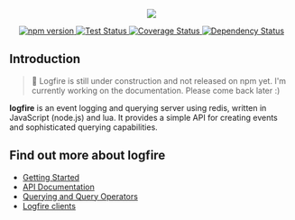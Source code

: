 <p align="center">
  <img src="http://s14.directupload.net/images/140605/k3cy9975.png" />
</p>
<p align="center">
  <a href="https://npm.im/logfire">
    <img src="http://img.shields.io/npm/v/logfire.svg" alt="npm version" />
  </a>
  <a href="https://travis-ci.org/logfirejs/logfire">
    <img src="http://img.shields.io/travis/logfirejs/logfire.svg" alt="Test Status" />
  </a>
  <a href="https://coveralls.io/r/logfirejs/logfire?branch=master">
    <img src="http://img.shields.io/coveralls/logfirejs/logfire/master.svg" alt="Coverage Status" />
  </a>
  <a href="https://gemnasium.com/logfirejs/logfire">
    <img src="http://img.shields.io/gemnasium/logfirejs/logfire.svg" alt="Dependency Status" />
  </a>
</p>

## Introduction

> :construction: Logfire is still under construction and not released on npm yet. I'm currently working on the documentation. Please come back later :)

**logfire** is an event logging and querying server using redis, written in JavaScript (node.js) and lua. It provides a simple API for creating events and sophisticated querying capabilities.

## Find out more about logfire

* [Getting Started](/docs/getting-started.md)
* [API Documentation](/docs/api.md)
* [Querying and Query Operators](/docs/querying.md)
* [Logfire clients](/docs/clients.md)
